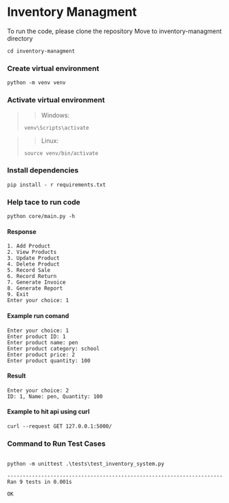 # Inventory Managment

To run the code, please clone the repository
Move to inventory-managment directory

```
cd inventory-managment
```

### Create virtual environment

```
python -m venv venv
```

### Activate virtual environment

> > Windows:
>
> `venv\Scripts\activate`

> > Linux:
>
> `source venv/bin/activate`

### Install dependencies

```
pip install - r requirements.txt
```

### Help tace to run code

```
python core/main.py -h
```

#### Response

```
1. Add Product
2. View Products
3. Update Product
4. Delete Product
5. Record Sale
6. Record Return
7. Generate Invoice
8. Generate Report
9. Exit
Enter your choice: 1

```

#### Example run comand

```
Enter your choice: 1
Enter product ID: 1
Enter product name: pen
Enter product category: school
Enter product price: 2
Enter product quantity: 100

```

#### Result

```
Enter your choice: 2
ID: 1, Name: pen, Quantity: 100
```

#### Example to hit api using curl

```
curl --request GET 127.0.0.1:5000/
```

### Command to Run Test Cases

```

python -m unittest .\tests\test_inventory_system.py

```

```
----------------------------------------------------------------------
Ran 9 tests in 0.001s

OK
```
